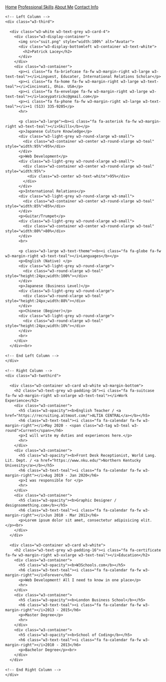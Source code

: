 <!DOCTYPE html>
<html>
<title>Patrick Lacey Professional Tab</title>
<meta charset="UTF-8">
<meta name="viewport" content="width=device-width, initial-scale=1">
<LINK rel="stylesheet" type="text/css" href="nav.css">
<link rel="stylesheet" href="css1.css">
<link rel='stylesheet' href='css2.css'>
<link rel="stylesheet" href="css3.css">
<style>
html,body,h1,h2,h3,h4,h5,h6 {font-family: "Roboto", sans-serif}
</style>
<body class="w3-light-grey">

<!-- top nav bar -->
<div class="topnav">
  <a href="index.html">Home</a>
  <a class="active" href="pro.html">Professional Skills</a>
  <a href="about.html">About Me</a>
  <a href="contact.html">Contact Info</a>
</div>






<!-- Page Container -->
<div class="w3-content w3-margin-top" style="max-width:1400px;">

  <!-- The Grid -->
  <div class="w3-row-padding">
  
    <!-- Left Column -->
    <div class="w3-third">
    
      <div class="w3-white w3-text-grey w3-card-4">
        <div class="w3-display-container">
          <img src="suit.png" style="width:100%" alt="Avatar">
          <div class="w3-display-bottomleft w3-container w3-text-white">
            <h2>Patrick Lacey</h2>
          </div>
        </div>
        <div class="w3-container">
          <p><i class="fa fa-briefcase fa-fw w3-margin-right w3-large w3-text-teal"></i>Linguest, Educater, International Relations Scholar</p>
          <p><i class="fa fa-home fa-fw w3-margin-right w3-large w3-text-teal"></i>Cincinnati, Ohio. USA</p>
          <p><i class="fa fa-envelope fa-fw w3-margin-right w3-large w3-text-teal"></i>laceypatrickc@gmail.com</p>
          <p><i class="fa fa-phone fa-fw w3-margin-right w3-large w3-text-teal"></i>+1 (513) 335-9205</p>
          <hr>

          <p class="w3-large"><b><i class="fa fa-asterisk fa-fw w3-margin-right w3-text-teal"></i>Skills</b></p>
          <p>Japanese Culture Knowledge</p>
          <div class="w3-light-grey w3-round-xlarge w3-small">
            <div class="w3-container w3-center w3-round-xlarge w3-teal" style="width:95%">95%</div>
          </div>
          <p>Web Development</p>
          <div class="w3-light-grey w3-round-xlarge w3-small">
            <div class="w3-container w3-center w3-round-xlarge w3-teal" style="width:95%">
              <div class="w3-center w3-text-white">95%</div>
            </div>
          </div>
          <p>International Relations</p>
          <div class="w3-light-grey w3-round-xlarge w3-small">
            <div class="w3-container w3-center w3-round-xlarge w3-teal" style="width:85%">85%</div>
          </div>
          <p>Guitar/Trumpet</p>
          <div class="w3-light-grey w3-round-xlarge w3-small">
            <div class="w3-container w3-center w3-round-xlarge w3-teal" style="width:80%">80%</div>
          </div>
          <br>

          <p class="w3-large w3-text-theme"><b><i class="fa fa-globe fa-fw w3-margin-right w3-text-teal"></i>Languages</b></p>
          <p>English (Native) </p>
          <div class="w3-light-grey w3-round-xlarge">
            <div class="w3-round-xlarge w3-teal" style="height:24px;width:100%"></div>
          </div>
          <p>Japanese (Business Level)</p>
          <div class="w3-light-grey w3-round-xlarge">
            <div class="w3-round-xlarge w3-teal" style="height:24px;width:88%"></div>
          </div>
          <p>Chinese (Beginer)</p>
          <div class="w3-light-grey w3-round-xlarge">
            <div class="w3-round-xlarge w3-teal" style="height:24px;width:10%"></div>
          </div>
          <br>
        </div>
      </div><br>

    <!-- End Left Column -->
    </div>

    <!-- Right Column -->
    <div class="w3-twothird">
    
      <div class="w3-container w3-card w3-white w3-margin-bottom">
        <h2 class="w3-text-grey w3-padding-16"><i class="fa fa-suitcase fa-fw w3-margin-right w3-xxlarge w3-text-teal"></i>Work Experience</h2>
        <div class="w3-container">
          <h5 class="w3-opacity"><b>English Teacher / <a href="https://recruiting.altmoot.com/">ALTIA CENTRAL</a></b></h5>
          <h6 class="w3-text-teal"><i class="fa fa-calendar fa-fw w3-margin-right"></i>May 2020 - <span class="w3-tag w3-teal w3-round">Current</span></h6>
          <p>I will write my duties and experiences here.</p>
          <hr>
        </div>
        <div class="w3-container">
          <h5 class="w3-opacity"><b>Front Desk Receptionist, World Lang. Lit. Dept. / <a href="https://www.nku.edu/">Northern Kentucky Univesity</a></b></h5>
          <h6 class="w3-text-teal"><i class="fa fa-calendar fa-fw w3-margin-right"></i>Aug 2019 - Jan 2020</h6>
          <p>I was responsible for </p>
          <hr>
        </div>
        <div class="w3-container">
          <h5 class="w3-opacity"><b>Graphic Designer / designsomething.com</b></h5>
          <h6 class="w3-text-teal"><i class="fa fa-calendar fa-fw w3-margin-right"></i>Jun 2010 - Mar 2012</h6>
          <p>Lorem ipsum dolor sit amet, consectetur adipisicing elit. </p><br>
        </div>
      </div>

      <div class="w3-container w3-card w3-white">
        <h2 class="w3-text-grey w3-padding-16"><i class="fa fa-certificate fa-fw w3-margin-right w3-xxlarge w3-text-teal"></i>Education</h2>
        <div class="w3-container">
          <h5 class="w3-opacity"><b>W3Schools.com</b></h5>
          <h6 class="w3-text-teal"><i class="fa fa-calendar fa-fw w3-margin-right"></i>Forever</h6>
          <p>Web Development! All I need to know in one place</p>
          <hr>
        </div>
        <div class="w3-container">
          <h5 class="w3-opacity"><b>London Business School</b></h5>
          <h6 class="w3-text-teal"><i class="fa fa-calendar fa-fw w3-margin-right"></i>2013 - 2015</h6>
          <p>Master Degree</p>
          <hr>
        </div>
        <div class="w3-container">
          <h5 class="w3-opacity"><b>School of Coding</b></h5>
          <h6 class="w3-text-teal"><i class="fa fa-calendar fa-fw w3-margin-right"></i>2010 - 2013</h6>
          <p>Bachelor Degree</p><br>
        </div>
      </div>

    <!-- End Right Column -->
    </div>
    
  <!-- End Grid -->
  </div>
  
  <!-- End Page Container -->
</div>

<footer class="w3-container w3-teal w3-center w3-margin-top">

  
</footer>

</body>
</html>

